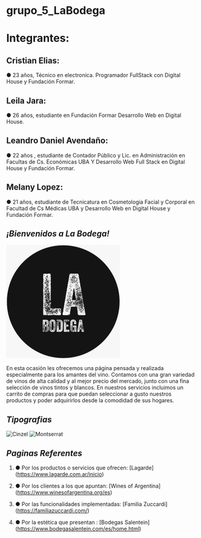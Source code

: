 

# grupo_5_LaBodega

# Integrantes:

## Cristian Elias:
 ● 23 años, Técnico en electronica. Programador FullStack con Digital House y Fundación Formar.     

## Leila Jara:
● 26 años, estudiante en Fundación Formar Desarrollo Web en Digital House.    

## Leandro Daniel Avendaño: 
● 22 años , estudiante de Contador Público y Lic. en Administración en Facultas de Cs. Económicas UBA Y Desarrollo Web Full Stack en Digital House y Fundación Formar.
 
## Melany Lopez:
● 21 años, estudiante de Tecnicatura en Cosmetologia Facial y Corporal en Facultad de Cs Médicas UBA y Desarrollo Web en Digital House y Fundación Formar.




## ***¡Bienvenidos a La Bodega!***

![Logo](https://github.com/Creez32/grupo_5_LaBodega/blob/main/Extras/Logotipo.jpeg?raw=true "Logo")

En esta ocasión les ofrecemos una página pensada y realizada especialmente para los amantes del vino.
Contamos con una gran variedad de vinos de alta calidad y al mejor precio del mercado, junto con una fina selección de vinos tintos y blancos.
En nuestros servicios incluimos un carrito de compras para que puedan seleccionar a gusto nuestros productos y poder adquirirlos desde la comodidad de sus hogares.

## ***Tipografias***
![Cinzel](https://fonts.google.com/specimen/Cinzel?query=cinzel&preview.text=La%20Bodega&preview.text_type=custom)
![Montserrat](https://fonts.google.com/specimen/Montserrat?preview.text=La%20Bodega&preview.text_type=custom&query=mont)

##  ***Paginas Referentes***
1.  ● Por los productos o servicios que ofrecen: 
[Lagarde] (https://www.lagarde.com.ar/inicio)

2.  ● Por los clientes a los que apuntan: 
[Wines  of Argentina] (https://www.winesofargentina.org/es)

3.  ● Por las funcionalidades implementadas:
 [Familia Zuccardi] (https://familiazuccardi.com/)

4.  ● Por la estética que presentan : [Bodegas Salentein]
 (https://www.bodegasalentein.com/es/home.html)
